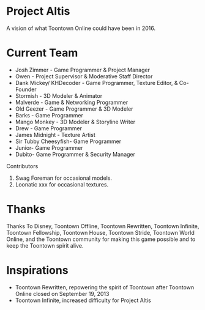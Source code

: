 # Project Altis
A vision of what Toontown Online could have been in 2016.
  
# Current Team
 
* Josh Zimmer - Game Programmer & Project Manager
* Owen - Project Supervisor & Moderative Staff Director
* Dank Mickey/ KHDecoder - Game Programmer, Texture Editor, & Co-Founder
* Stormish - 3D Modeler & Animator
* Malverde - Game & Networking Programmer
* Old Geezer - Game Programmer & 3D Modeler
* Barks - Game Programmer
* Mango Monkey - 3D Modeler & Storyline Writer
* Drew - Game Programmer
* James Midnight - Texture Artist
* Sir Tubby Cheesyfish- Game Programmer
* Junior- Game Programmer
* Dubito- Game Programmer & Security Manager

Contributors
1. Swag Foreman for occasional models.
2. Loonatic xxx for occasional textures.

# Thanks

Thanks To Disney, Toontown Offline, Toontown Rewritten, Toontown Infinite, Toontown Fellowship, Toontown House, Toontown Stride, Toontown World Online, and the Toontown community for making this game possible and to keep the Toontown spirit alive.

# Inspirations
* Toontown Rewritten, repowering the spirit of Toontown after Toontown Online closed on September 19, 2013
* Toontown Infinite, increased difficulty for Project Altis
